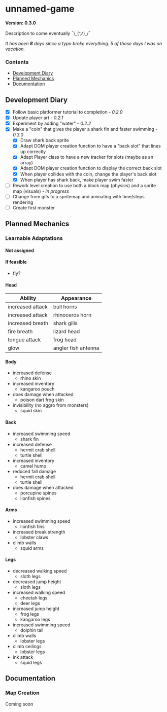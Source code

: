 # unnamed-game

**Version: 0.3.0**

Description to come eventually ¯\\\_(ツ)\_/¯

*It has been **8** days since a typo broke everything. 5 of those days I was on vacation.* 

### Contents

* [Development Diary](#development-diary)
* [Planned Mechanics](#planned-mechanics)
* [Documentation](#documentation)

## Development Diary
- [x] Follow basic platformer tutorial to completion - *0.2.0*
- [x] Update player art - *0.2.1*
- [x] Experiment by adding "water" - *0.2.2*
- [X] Make a "coin" that gives the player a shark fin and faster swimming - *0.3.0*
  - [x] Draw shark back sprite
  - [X] Adapt DOM player creation function to have a "back slot" that lines up correctly
  - [X] Adapt Player class to have a new tracker for slots (maybe as an array)
  - [X] Adapt DOM player creation function to display the correct back slot
  - [X] When player collides with the coin, change the player's back slot
  - [X] When player has shark back, make player swim faster
- [ ] Rework level creation to use both a block map (physics) and a sprite map (visuals) - *in progress*
- [ ] Change from gifs to a spritemap and animating with time/steps rendering
- [ ] Create first monster

## Planned Mechanics

### Learnable Adaptations

#### Not assigned

#### If feasible
- fly?


#### Head
Ability           | Appearance
------------------|-------------------
increased attack  |bull horns
increased attack  |rhinoceros horn
increased breath  |shark gills
fire breath       |lizard head
tongue attack     |frog head
glow              |angler fish antenna

#### Body
- increased defense
  - rhino skin
- increased inventory
  - kangaroo pouch
- does damage when attacked
  - poison dart frog skin
- invisibility (no aggro from monsters)
  - squid skin

#### Back
- increased swimming speed
  - shark fin
- increased defense
  - hermit crab shell
  - turtle shell
- increased inventory
  - camel hump
- reduced fall damage
  - hermit crab shell
  - turtle shell
- does damage when attacked
  - porcupine spines
  - lionfish spines

#### Arms
- increased swimming speed
  - lionfish fins
- increased break strength
  - lobster claws
- climb walls
  - squid arms

#### Legs
- decreased walking speed
  - sloth legs
- decreased jump height
  - sloth legs
- increased walking speed
  - cheetah legs
  - deer legs
- increased jump height
  - frog legs
  - kangaroo legs
- increased swimming speed
  - dolphin tail
- climb walls
  - lobster legs
- climb ceilings
  - lobster legs
- ink attack
  - squid legs

## Documentation

### Map Creation
Coming soon
